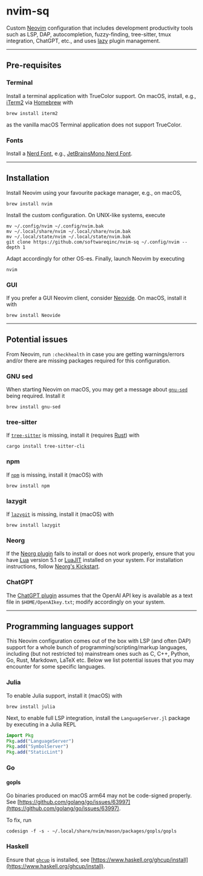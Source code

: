 # nvim-sq

Custom [Neovim](https://neovim.io) configuration that includes development
productivity tools such as LSP, DAP, autocompletion, fuzzy-finding,
tree-sitter, tmux integration, ChatGPT, etc., and uses
[lazy](https://github.com/folke/lazy.nvim) plugin management.

---

## Pre-requisites

### Terminal

Install a terminal application with TrueColor support. On macOS, install, e.g.,
[iTerm2](https://iterm2.com) via [Homebrew](https://brew.sh) with

```shell
brew install iterm2
```

as the vanilla macOS Terminal application does not support TrueColor.

### Fonts

Install a [Nerd Font](https://www.nerdfonts.com/font-downloads), e.g.,
[JetBrainsMono Nerd Font](https://www.programmingfonts.org/#jetbrainsmono).

---

## Installation

Install Neovim using your favourite package manager, e.g., on macOS,

```shell
brew install nvim
```

Install the custom configuration. On UNIX-like systems, execute

```shell
mv ~/.config/nvim ~/.config/nvim.bak
mv ~/.local/share/nvim ~/.local/share/nvim.bak
mv ~/.local/state/nvim ~/.local/state/nvim.bak
git clone https://github.com/softwareqinc/nvim-sq ~/.config/nvim --depth 1
```

Adapt accordingly for other OS-es. Finally, launch Neovim by executing

```shell
nvim
```

### GUI

If you prefer a GUI Neovim client, consider [Neovide](https://neovide.dev). On
macOS, install it with

```shell
brew install Neovide
```

---

## Potential issues

From Neovim, run `:checkhealth` in case you are getting warnings/errors
and/or there are missing packages required for this configuration.

### GNU sed

When starting Neovim on macOS, you may get a message about
[`gnu-sed`](https://www.gnu.org/software/sed) being required. Install it

```shell
brew install gnu-sed
```

### tree-sitter

If [`tree-sitter`](https://github.com/tree-sitter) is missing, install it
(requires [Rust](https://www.rust-lang.org)) with

```shell
cargo install tree-sitter-cli
```

### npm

If [`npm`](https://docs.npmjs.com/about-npm) is missing, install it (macOS)
with

```shell
brew install npm
```

### lazygit

If [`lazygit`](https://github.com/jesseduffield/lazygit) is missing, install it
(macOS) with

```shell
brew install lazygit
```

### Neorg

If the
[Neorg plugin](https://github.com/softwareQinc/nvim-sq/blob/main/lua/plugins/neorg.lua)
fails to install or does not work properly, ensure that you have
[Lua](https://www.lua.org) version 5.1 or [LuaJIT](https://luajit.org)
installed on your system. For installation instructions, follow
[Neorg's Kickstart](https://github.com/nvim-neorg/neorg/wiki/Kickstart).

### ChatGPT

The
[ChatGPT plugin](https://github.com/softwareQinc/nvim-sq/blob/main/lua/plugins/chatgpt.lua)
assumes that the OpenAI API key is available as a text file in
`$HOME/OpenAIkey.txt`; modify accordingly on your system.

---

## Programming languages support

This Neovim configuration comes out of the box with LSP (and often DAP) support
for a whole bunch of programming/scripting/markup languages, including (but not
restricted to) mainstream ones such as C, C++, Python, Go, Rust, Markdown,
LaTeX etc. Below we list potential issues that you may encounter for some
specific languages.

### Julia

To enable Julia support, install it (macOS) with

```shell
brew install julia
```

Next, to enable full LSP integration, install the `LanguageServer.jl` package
by executing in a Julia REPL

```julia
import Pkg
Pkg.add("LanguageServer")
Pkg.add("SymbolServer")
Pkg.add("StaticLint")
```

### Go

#### gopls

Go binaries produced on macOS arm64 may not be code-signed properly. See
[https://github.com/golang/go/issues/63997](https://github.com/golang/go/issues/63997).

To fix, run

```shell
codesign -f -s - ~/.local/share/nvim/mason/packages/gopls/gopls
```

### Haskell

Ensure that [`ghcup`](https://www.haskell.org/ghcup) is installed, see
[https://www.haskell.org/ghcup/install](https://www.haskell.org/ghcup/install).
